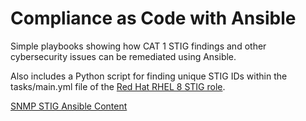 # Compliance as Code with Ansible

Simple playbooks showing how CAT 1 STIG findings and other cybersecurity issues can be remediated using Ansible.

Also includes a Python script for finding unique STIG IDs within the tasks/main.yml file of the [Red Hat RHEL 8 STIG role](https://github.com/RedHatOfficial/ansible-role-rhel8-stig).

[SNMP STIG Ansible Content](https://gitlab.com/tdubiel1/snmp-stig)
